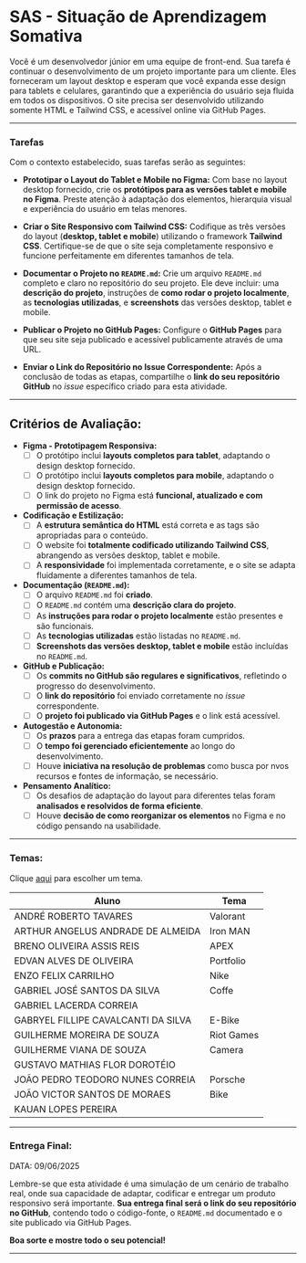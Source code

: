 # SAS - Situação de Aprendizagem Somativa
Você é um desenvolvedor júnior em uma equipe de front-end. Sua tarefa é continuar o desenvolvimento de um projeto importante para um cliente. Eles forneceram um layout desktop e esperam que você expanda esse design para tablets e celulares, garantindo que a experiência do usuário seja fluida em todos os dispositivos. O site precisa ser desenvolvido utilizando somente HTML e Tailwind CSS, e acessível online via GitHub Pages.

---

### Tarefas

Com o contexto estabelecido, suas tarefas serão as seguintes:

* **Prototipar o Layout do Tablet e Mobile no Figma:** Com base no layout desktop fornecido, crie os **protótipos para as versões tablet e mobile no Figma**. Preste atenção à adaptação dos elementos, hierarquia visual e experiência do usuário em telas menores.

* **Criar o Site Responsivo com Tailwind CSS:** Codifique as três versões do layout (**desktop, tablet e mobile**) utilizando o framework **Tailwind CSS**. Certifique-se de que o site seja completamente responsivo e funcione perfeitamente em diferentes tamanhos de tela.

* **Documentar o Projeto no `README.md`:** Crie um arquivo `README.md` completo e claro no repositório do seu projeto. Ele deve incluir: uma **descrição do projeto**, instruções de **como rodar o projeto localmente**, as **tecnologias utilizadas**, e **screenshots** das versões desktop, tablet e mobile.

* **Publicar o Projeto no GitHub Pages:** Configure o **GitHub Pages** para que seu site seja publicado e acessível publicamente através de uma URL.

* **Enviar o Link do Repositório no Issue Correspondente:** Após a conclusão de todas as etapas, compartilhe o **link do seu repositório GitHub** no *issue* específico criado para esta atividade.

---

## Critérios de Avaliação:

* **Figma - Prototipagem Responsiva:**
    * [ ] O protótipo inclui **layouts completos para tablet**, adaptando o design desktop fornecido.
    * [ ] O protótipo inclui **layouts completos para mobile**, adaptando o design desktop fornecido.
    * [ ] O link do projeto no Figma está **funcional, atualizado e com permissão de acesso**.

* **Codificação e Estilização:**
    * [ ] A **estrutura semântica do HTML** está correta e as tags são apropriadas para o conteúdo.
    * [ ] O website foi **totalmente codificado utilizando Tailwind CSS**, abrangendo as versões desktop, tablet e mobile.
    * [ ] A **responsividade** foi implementada corretamente, e o site se adapta fluidamente a diferentes tamanhos de tela.

* **Documentação (`README.md`):**
    * [ ] O arquivo `README.md` foi **criado**.
    * [ ] O `README.md` contém uma **descrição clara do projeto**.
    * [ ] As **instruções para rodar o projeto localmente** estão presentes e são funcionais.
    * [ ] As **tecnologias utilizadas** estão listadas no `README.md`.
    * [ ] **Screenshots das versões desktop, tablet e mobile** estão incluídas no `README.md`.

* **GitHub e Publicação:**
    * [ ] Os **commits no GitHub são regulares e significativos**, refletindo o progresso do desenvolvimento.
    * [ ] O **link do repositório** foi enviado corretamente no *issue* correspondente.
    * [ ] O **projeto foi publicado via GitHub Pages** e o link está acessível.

* **Autogestão e Autonomia:**
    * [ ] Os **prazos** para a entrega das etapas foram cumpridos.
    * [ ] O **tempo foi gerenciado eficientemente** ao longo do desenvolvimento.
    * [ ] Houve **iniciativa na resolução de problemas** como busca por nvos recursos e fontes de informação, se necessário.

* **Pensamento Analítico:**
    * [ ] Os desafios de adaptação do layout para diferentes telas foram **analisados e resolvidos de forma eficiente**.
    * [ ] Houve **decisão de como reorganizar os elementos** no Figma e no código pensando na usabilidade.

---

### Temas:

Clique [aqui](https://reliable-yttrium-924.notion.site/Atividades-Figma-88af74a199f84cbe9cf27ccdf79daf2b) para escolher um tema.


| Aluno                                     | Tema |
|------------------------------------------|------|
| ANDRÉ ROBERTO TAVARES                    |  Valorant    |
| ARTHUR ANGELUS ANDRADE DE ALMEIDA       |  Iron MAN    |
| BRENO OLIVEIRA ASSIS REIS               |  APEX    |
| EDVAN ALVES DE OLIVEIRA                 |  Portfolio    |
| ENZO FELIX CARRILHO                     | Nike     |
| GABRIEL JOSÉ SANTOS DA SILVA            | Coffe    |
| GABRIEL LACERDA CORREIA                 |      |
| GABRYEL FILLIPE CAVALCANTI DA SILVA     | E-Bike   |
| GUILHERME MOREIRA DE SOUZA              | Riot Games     |
| GUILHERME VIANA DE SOUZA                | Camera     |
| GUSTAVO MATHIAS FLOR DOROTÉIO           |      |
| JOÃO PEDRO TEODORO NUNES CORREIA        | Porsche     |
| JOÃO VICTOR SANTOS DE MORAES            | Bike    |
| KAUAN LOPES PEREIRA                     |      |

---
### Entrega Final:

DATA: 09/06/2025

Lembre-se que esta atividade é uma simulação de um cenário de trabalho real, onde sua capacidade de adaptar, codificar e entregar um produto responsivo será importante. **Sua entrega final será o link do seu repositório no GitHub**, contendo todo o código-fonte, o `README.md` documentado e o site publicado via GitHub Pages.

**Boa sorte e mostre todo o seu potencial!**

---
